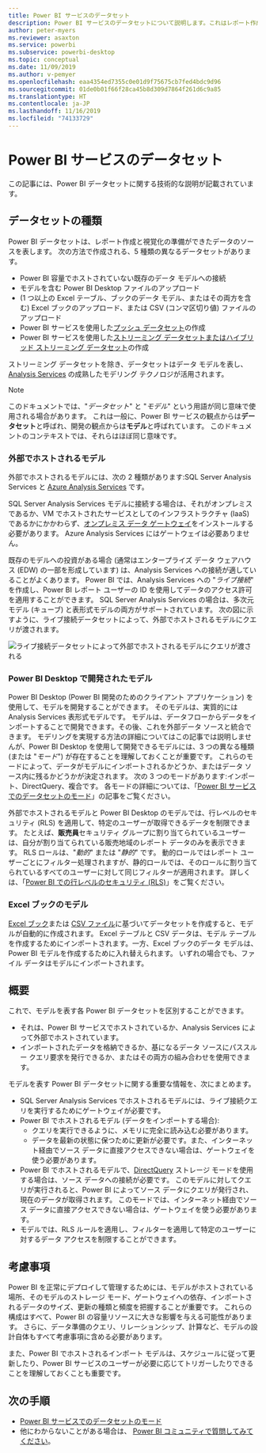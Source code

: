 ```yaml
---
title: Power BI サービスのデータセット
description: Power BI サービスのデータセットについて説明します。これはレポート作成と視覚化の準備ができたデータのソースを表します。
author: peter-myers
ms.reviewer: asaxton
ms.service: powerbi
ms.subservice: powerbi-desktop
ms.topic: conceptual
ms.date: 11/09/2019
ms.author: v-pemyer
ms.openlocfilehash: eaa4354ed7355c0e01d9f75675cb7fed4bdc9d96
ms.sourcegitcommit: 01de0b01f66f28ca45b8d309d7864f261d6c9a85
ms.translationtype: HT
ms.contentlocale: ja-JP
ms.lasthandoff: 11/16/2019
ms.locfileid: "74133729"
---
```

# <a name="datasets-in-the-power-bi-service"></a>Power BI サービスのデータセット

この記事には、Power BI データセットに関する技術的な説明が記載されています。

## <a name="dataset-types"></a>データセットの種類

Power BI データセットは、レポート作成と視覚化の準備ができたデータのソースを表します。 次の方法で作成される、5 種類の異なるデータセットがあります。

- Power BI 容量でホストされていない既存のデータ モデルへの接続
- モデルを含む Power BI Desktop ファイルのアップロード
- (1 つ以上の Excel テーブル、ブックのデータ モデル、またはその両方を含む) Excel ブックのアップロード、または CSV (コンマ区切り値) ファイルのアップロード
- Power BI サービスを使用した[プッシュ データセット](developer/walkthrough-push-data.md)の作成
- Power BI サービスを使用した[ストリーミング データセットまたはハイブリッド ストリーミング データセット](service-real-time-streaming.md)の作成

ストリーミング データセットを除き、データセットはデータ モデルを表し、[Analysis Services](/analysis-services/analysis-services-overview) の成熟したモデリング テクノロジが活用されます。

> [!NOTE]
> このドキュメントでは、"_データセット_" と "_モデル_" という用語が同じ意味で使用される場合があります。 これは一般に、Power BI サービスの観点からは**データセット**と呼ばれ、開発の観点からは**モデル**と呼ばれています。 このドキュメントのコンテキストでは、それらはほぼ同じ意味です。

### <a name="external-hosted-models"></a>外部でホストされるモデル

外部でホストされるモデルには、次の 2 種類があります:SQL Server Analysis Services と [Azure Analysis Services](/azure/analysis-services/analysis-services-overview) です。

SQL Server Analysis Services モデルに接続する場合は、それがオンプレミスであるか、VM でホストされたサービスとしてのインフラストラクチャ (IaaS) であるかにかかわらず、[オンプレミス データ ゲートウェイ](service-gateway-onprem.md)をインストールする必要があります。 Azure Analysis Services にはゲートウェイは必要ありません。

既存のモデルへの投資がある場合 (通常はエンタープライズ データ ウェアハウス (EDW) の一部を形成しています) は、Analysis Services への接続が適していることがよくあります。 Power BI では、Analysis Services への "_ライブ接続_" を作成し、Power BI レポート ユーザーの ID を使用してデータのアクセス許可を適用することができます。 SQL Server Analysis Services の場合は、多次元モデル (キューブ) と表形式モデルの両方がサポートされています。 次の図に示すように、ライブ接続データセットによって、外部でホストされるモデルにクエリが渡されます。

![ライブ接続データセットによって外部でホストされるモデルにクエリが渡される](media/service-datasets-understand/live-connection-dataset.png)

### <a name="power-bi-desktop-developed-models"></a>Power BI Desktop で開発されたモデル

Power BI Desktop (Power BI 開発のためのクライアント アプリケーション) を使用して、モデルを開発することができます。 そのモデルは、実質的には Analysis Services 表形式モデルです。 モデルは、データフローからデータをインポートすることで開発できます。その後、これを外部データ ソースと統合できます。 モデリングを実現する方法の詳細についてはこの記事では説明しませんが、Power BI Desktop を使用して開発できるモデルには、3 つの異なる種類 (または "_モード_") が存在することを理解しておくことが重要です。 これらのモードによって、データがモデルにインポートされるかどうか、またはデータ ソース内に残るかどうかが決定されます。 次の 3 つのモードがあります:インポート、DirectQuery、複合です。 各モードの詳細については、「[Power BI サービスでのデータセットのモード](service-dataset-modes-understand.md)」の記事をご覧ください。

外部でホストされるモデルと Power BI Desktop のモデルでは、行レベルのセキュリティ (RLS) を適用して、特定のユーザーが取得できるデータを制限できます。 たとえば、**販売員**セキュリティ グループに割り当てられているユーザーは、自分が割り当てられている販売地域のレポート データのみを表示できます。 RLS ロールは、"_動的_" または "_静的_" です。 動的ロールではレポート ユーザーごとにフィルター処理されますが、静的ロールでは、そのロールに割り当てられているすべてのユーザーに対して同じフィルターが適用されます。 詳しくは、「[Power BI での行レベルのセキュリティ (RLS)](service-admin-rls.md)」をご覧ください。

### <a name="excel-workbook-models"></a>Excel ブックのモデル

[Excel ブック](service-excel-workbook-files.md)または [CSV ファイル](service-comma-separated-value-files.md)に基づいてデータセットを作成すると、モデルが自動的に作成されます。 Excel テーブルと CSV データは、モデル テーブルを作成するためにインポートされます。一方、Excel ブックのデータ モデルは、Power BI モデルを作成するために入れ替えられます。 いずれの場合でも、ファイル データはモデルにインポートされます。

## <a name="summary"></a>概要

これで、モデルを表す各 Power BI データセットを区別することができます。

- それは、Power BI サービスでホストされているか、Analysis Services によって外部でホストされています。
- インポートされたデータを格納できるか、基になるデータ ソースにパススルー クエリ要求を発行できるか、またはその両方の組み合わせを使用できます。

モデルを表す Power BI データセットに関する重要な情報を、次にまとめます。

- SQL Server Analysis Services でホストされるモデルには、ライブ接続クエリを実行するためにゲートウェイが必要です。
- Power BI でホストされるモデル (データをインポートする場合):
  - クエリを実行できるように、メモリに完全に読み込む必要があります。
  - データを最新の状態に保つために更新が必要です。また、インターネット経由でソース データに直接アクセスできない場合は、ゲートウェイを使う必要があります。
- Power BI でホストされるモデルで、[DirectQuery](desktop-directquery-about.md) ストレージ モードを使用する場合は、ソース データへの接続が必要です。 このモデルに対してクエリが実行されると、Power BI によってソース データにクエリが発行され、現在のデータが取得されます。 このモードでは、インターネット経由でソース データに直接アクセスできない場合は、ゲートウェイを使う必要があります。
- モデルでは、RLS ルールを適用し、フィルターを適用して特定のユーザーに対するデータ アクセスを制限することができます。

## <a name="considerations"></a>考慮事項

Power BI を正常にデプロイして管理するためには、モデルがホストされている場所、そのモデルのストレージ モード、ゲートウェイへの依存、インポートされるデータのサイズ、更新の種類と頻度を把握することが重要です。 これらの構成はすべて、Power BI の容量リソースに大きな影響を与える可能性があります。 さらに、データ準備のクエリ、リレーションシップ、計算など、モデルの設計自体もすべて考慮事項に含める必要があります。

また、Power BI でホストされるインポート モデルは、スケジュールに従って更新したり、Power BI サービスのユーザーが必要に応じてトリガーしたりできることを理解しておくことも重要です。

## <a name="next-steps"></a>次の手順

- [Power BI サービスでのデータセットのモード](service-dataset-modes-understand.md)
- 他にわからないことがある場合は、 [Power BI コミュニティで質問してみてください](https://community.powerbi.com/)。
